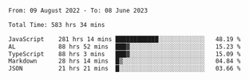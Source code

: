 
<!--START_SECTION:waka-->

```txt
From: 09 August 2022 - To: 08 June 2023

Total Time: 583 hrs 34 mins

JavaScript    281 hrs 14 mins ████████████░░░░░░░░░░░░░   48.19 %
AL            88 hrs 52 mins  ███▓░░░░░░░░░░░░░░░░░░░░░   15.23 %
TypeScript    88 hrs 3 mins   ███▓░░░░░░░░░░░░░░░░░░░░░   15.09 %
Markdown      28 hrs 14 mins  █▒░░░░░░░░░░░░░░░░░░░░░░░   04.84 %
JSON          21 hrs 21 mins  █░░░░░░░░░░░░░░░░░░░░░░░░   03.66 %
```

<!--END_SECTION:waka-->











